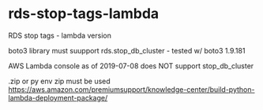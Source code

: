 # rds-stop-tags-lambda
RDS stop tags - lambda version


boto3 library must suupport rds.stop_db_cluster - tested w/ boto3 1.9.181

AWS Lambda console as of 2019-07-08 does NOT support stop_db_cluster

.zip or py env zip must be used
https://aws.amazon.com/premiumsupport/knowledge-center/build-python-lambda-deployment-package/
